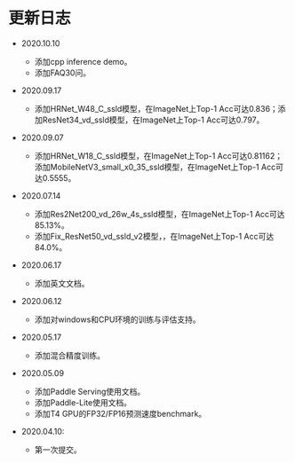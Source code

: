 # 更新日志


- 2020.10.10
    * 添加cpp inference demo。
    * 添加FAQ30问。

- 2020.09.17
    * 添加HRNet_W48_C_ssld模型，在ImageNet上Top-1 Acc可达0.836；添加ResNet34_vd_ssld模型，在ImageNet上Top-1 Acc可达0.797。

* 2020.09.07
    * 添加HRNet_W18_C_ssld模型，在ImageNet上Top-1 Acc可达0.81162；添加MobileNetV3_small_x0_35_ssld模型，在ImageNet上Top-1 Acc可达0.5555。

* 2020.07.14
    * 添加Res2Net200_vd_26w_4s_ssld模型，在ImageNet上Top-1 Acc可达85.13%。
    * 添加Fix_ResNet50_vd_ssld_v2模型，，在ImageNet上Top-1 Acc可达84.0%。

* 2020.06.17
    * 添加英文文档。

* 2020.06.12
    * 添加对windows和CPU环境的训练与评估支持。

* 2020.05.17
    * 添加混合精度训练。

* 2020.05.09
    * 添加Paddle Serving使用文档。
    * 添加Paddle-Lite使用文档。
    * 添加T4 GPU的FP32/FP16预测速度benchmark。

* 2020.04.10:
    * 第一次提交。
